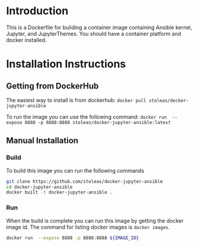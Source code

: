 # Introduction
This is a Dockerfile for building a container image containing Ansible kernel, Jupyter, and JupyterThemes. You should have a container platform and docker installed.

# Installation Instructions

## Getting from DockerHub
The easiest way to install is from dockerhub: `docker pull stoleas/docker-jupyter-ansible`

To run the image you can use the following command: `docker run  --expose 8888 -p 8888:8888 stoleas/docker-jupyter-ansible:latest`

## Manual Installation
### Build
To build this image you can run the following commands

```bash
git clone https://github.com/stoleas/docker-jupyter-ansible
cd docker-jupyter-ansible
docker built -t docker-jupyter-ansible .
```
### Run
When the build is complete you can run this image by getting the docker image id. The command for listing docker images is `docker images`.

```bash
docker run  --expose 8888 -p 8888:8888 ${IMAGE_ID}
````